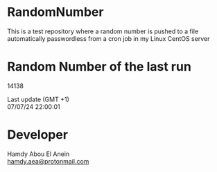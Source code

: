 # RandomNumber    
This is a test repository where a random number is pushed to a file automatically passwordless from a cron job in my Linux CentOS server    
# Random Number of the last run   
14138
      
Last update (GMT +1)    
07/07/24 22:00:01
# Developer    
Hamdy Abou El Anein   
hamdy.aea@protonmail.com

